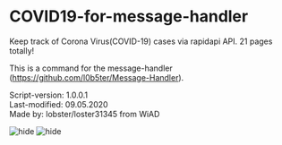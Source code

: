 # COVID19-for-message-handler
Keep track of Corona Virus(COVID-19) cases via rapidapi API. 21 pages totally!

This is a command for the message-handler (https://github.com/l0b5ter/Message-Handler).

Script-version: 1.0.0.1                     
Last-modified: 09.05.2020                     
Made by: lobster/loster31345 from WiAD  


![hide](https://github.com/l0b5ter/COVID19-for-Message-Handler/blob/master/COVID19%20images/2.PNG)
![hide](https://github.com/l0b5ter/COVID19-for-Message-Handler/blob/master/COVID19%20images/21.PNG)

